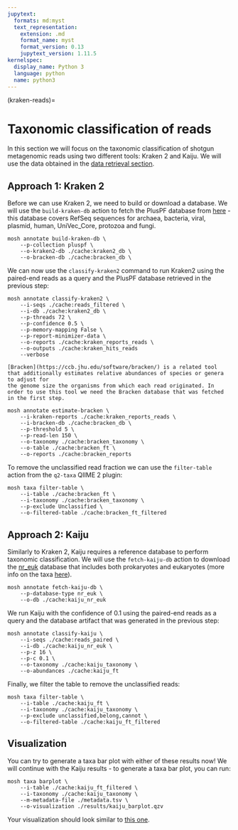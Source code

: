 ```yaml
---
jupytext:
  formats: md:myst
  text_representation:
    extension: .md
    format_name: myst
    format_version: 0.13
    jupytext_version: 1.11.5
kernelspec:
  display_name: Python 3
  language: python
  name: python3
---
```

(kraken-reads)=
# Taxonomic classification of reads
In this section we will focus on the taxonomic classification of shotgun metagenomic reads using two different tools: Kraken 2 and Kaiju. 
We will use the data obtained in the [data retrieval section](../00_data_retrieval.md).

## Approach 1: Kraken 2
Before we can use Kraken 2, we need to build or download a database. We will use the `build-kraken-db` action to fetch the PlusPF database 
from [here](https://benlangmead.github.io/aws-indexes/k2) - this database covers RefSeq sequences for archaea, bacteria, viral, plasmid, 
human, UniVec_Core, protozoa and fungi.
```{code-cell}
mosh annotate build-kraken-db \
    --p-collection pluspf \
    --o-kraken2-db ./cache:kraken2_db \
    --o-bracken-db ./cache:bracken_db \
```

We can now use the `classify-kraken2` command to run Kraken2 using the paired-end reads as a query and the PlusPF database retrieved in the previous step:
```{code-cell}
mosh annotate classify-kraken2 \
    --i-seqs ./cache:reads_filtered \
    --i-db ./cache:kraken2_db \
    --p-threads 72 \
    --p-confidence 0.5 \
    --p-memory-mapping False \
    --p-report-minimizer-data \
    --o-reports ./cache:kraken_reports_reads \
    --o-outputs ./cache:kraken_hits_reads
    --verbose
```

```{seealso}
[Bracken](https://ccb.jhu.edu/software/bracken/) is a related tool that additionally estimates relative abundances of species or genera to adjust for
the genome size the organisms from which each read originated. In order to use this tool we need the Bracken database that was fetched in the first step.
```

```{code-cell}
mosh annotate estimate-bracken \
    --i-kraken-reports ./cache:kraken_reports_reads \
    --i-bracken-db ./cache:bracken_db \
    --p-threshold 5 \
    --p-read-len 150 \
    --o-taxonomy ./cache:bracken_taxonomy \
    --o-table ./cache:bracken_ft \
    --o-reports ./cache:bracken_reports
```

To remove the unclassified read fraction we can use the `filter-table` action from the `q2-taxa` QIIME 2 plugin:
```{code-cell}
mosh taxa filter-table \
    --i-table ./cache:bracken_ft \
    --i-taxonomy ./cache:bracken_taxonomy \
    --p-exclude Unclassified \
    --o-filtered-table ./cache:bracken_ft_filtered
```

## Approach 2: Kaiju
Similarly to Kraken 2, Kaiju requires a reference database to perform taxonomic classification. We will use the `fetch-kaiju-db` 
action to download the [nr_euk](https://bioinformatics-centre.github.io/kaiju/downloads.html) database that includes both 
prokaryotes and eukaryotes (more info on the taxa [here](https://github.com/bioinformatics-centre/kaiju/blob/master/util/kaiju-taxonlistEuk.tsv)).
```{code-cell}
mosh annotate fetch-kaiju-db \
    --p-database-type nr_euk \
    --o-db ./cache:kaiju_nr_euk
```

We run Kaiju with the confidence of 0.1 using the paired-end reads as a query and the database artifact that was generated in the previous step:
```{code-cell}
mosh annotate classify-kaiju \
    --i-seqs ./cache:reads_paired \
    --i-db ./cache:kaiju_nr_euk \
    --p-z 16 \
    --p-c 0.1 \
    --o-taxonomy ./cache:kaiju_taxonomy \
    --o-abundances ./cache:kaiju_ft
```

Finally, we filter the table to remove the unclassified reads:
```{code-cell}
mosh taxa filter-table \
    --i-table ./cache:kaiju_ft \
    --i-taxonomy ./cache:kaiju_taxonomy \
    --p-exclude unclassified,belong,cannot \
    --o-filtered-table ./cache:kaiju_ft_filtered
```

## Visualization
You can try to generate a taxa bar plot with either of these results now! We will continue with the Kaiju results - to
generate a taxa bar plot, you can run:
```{code-cell}
mosh taxa barplot \
    --i-table ./cache:kaiju_ft_filtered \
    --i-taxonomy ./cache:kaiju_taxonomy \
    --m-metadata-file ./metadata.tsv \
    --o-visualization ./results/kaiju_barplot.qzv
```
Your visualization should look similar to [this one](https://view.qiime2.org/visualization/?src=https://raw.githubusercontent.com/bokulich-lab/moshpit-docs/main/moshpit_docs/data/kaiju-filtered.qzv).
